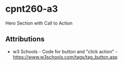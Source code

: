 # cpnt260-a3
Hero Section with Call to Action



## Attributions
- w3 Schools - Code for button and "click action" - https://www.w3schools.com/tags/tag_button.asp